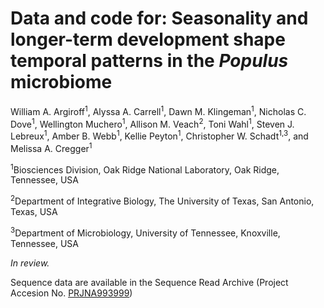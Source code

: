 # Data and code for: Seasonality and longer-term development shape temporal patterns in the *Populus* microbiome

William A. Argiroff<sup>1</sup>, Alyssa A. Carrell<sup>1</sup>, Dawn M. Klingeman<sup>1</sup>, Nicholas C. Dove<sup>1</sup>, Wellington Muchero<sup>1</sup>, Allison M. Veach<sup>2</sup>, Toni Wahl<sup>1</sup>, Steven J. Lebreux<sup>1</sup>, Amber B. Webb<sup>1</sup>, Kellie Peyton<sup>1</sup>, Christopher W. Schadt<sup>1,3</sup>, and Melissa A. Cregger<sup>1</sup>

<sup>1</sup>Biosciences Division, Oak Ridge National Laboratory, Oak Ridge, Tennessee, USA

<sup>2</sup>Department of Integrative Biology, The University of Texas, San Antonio, Texas, USA

<sup>3</sup>Department of Microbiology, University of Tennessee, Knoxville, Tennessee, USA

*In review.*

Sequence data are available in the Sequence Read Archive (Project Accesion No. [PRJNA993999](https://www.ncbi.nlm.nih.gov/sra/?term=PRJNA993999))
